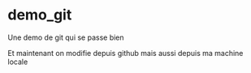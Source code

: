 demo_git
========

Une demo de git qui se passe bien 

Et maintenant on modifie depuis github
mais aussi depuis ma machine locale